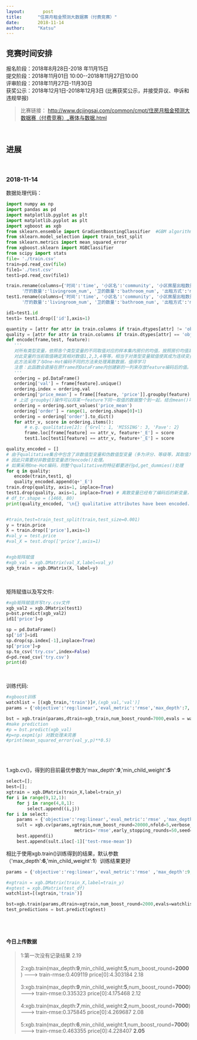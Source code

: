 ```yaml
---
layout:       post
title:      "住房月租金预测大数据赛（付费竞赛）"
date:       2018-11-14
author:     "Katsu"
---
```


## 竞赛时间安排
报名阶段：2018年8月28日-2018 年11月15日<br>
提交阶段：2018年11月01日 10:00--2018年11月27日10:00<br>
评审阶段：2018年11月27日-11月30日<br>
获奖公示：2018年12月1日-2018年12月3日 (比赛获奖公示，并接受异议、申诉和违规举报)<br>
>比赛链接： <http://www.dcjingsai.com/common/cmpt/住房月租金预测大数据赛（付费竞赛）_赛体与数据.html>

<br>

## 进展

<br>

### 2018-11-14

数据处理代码：

 ```python
import numpy as np
import pandas as pd
import matplotlib.pyplot as plt
import matplotlib.pyplot as plt
import xgboost as xgb
from sklearn.ensemble import GradientBoostingClassifier  #GBM algorithm
from sklearn.model_selection import train_test_split
from sklearn.metrics import mean_squared_error
from xgboost.sklearn import XGBClassifier
from scipy import stats
file= './train.csv'
train=pd.read_csv(file)
file1='./test.csv'
test1=pd.read_csv(file1)

train.rename(columns={'时间':'time', '小区名':'community', '小区房屋出租数量':'house_num', '楼层':'floor', '总楼层':'total_floor', '房屋面积':'area', '房屋朝向':'orientation', '居住状态':'status', '卧室数量':'bedroom_num',
       '厅的数量':'livingroom_num', '卫的数量':'bathroom_num', '出租方式':'method', '区':'Urban', '位置':'location', '地铁线路':'underground', '地铁站点':'underground_station', '距离':'distance', '装修情况':'Decoration', '月租金':'price'},inplace=True)
test1.rename(columns={'时间':'time', '小区名':'community', '小区房屋出租数量':'house_num', '楼层':'floor', '总楼层':'total_floor', '房屋面积':'area', '房屋朝向':'orientation', '居住状态':'status', '卧室数量':'bedroom_num',
       '厅的数量':'livingroom_num', '卫的数量':'bathroom_num', '出租方式':'method', '区':'Urban', '位置':'location', '地铁线路':'underground', '地铁站点':'underground_station', '距离':'distance', '装修情况':'Decoration', 'id':'id'},inplace=True)

id1=test1.id
test1= test1.drop(['id'],axis=1)

quantity = [attr for attr in train.columns if train.dtypes[attr] != 'object']  # 数值变量集合
quality = [attr for attr in train.columns if train.dtypes[attr] == 'object']  # 类型变量集合
def encode(frame,test, feature):
    '''
    对所有类型变量，依照各个类型变量的不同取值对应的样本集内房价的均值，按照房价均值高低
    对此变量的当前取值确定其相对数值1,2,3,4等等，相当于对类型变量赋值使其成为连续变量。
    此方法采用了与One-Hot编码不同的方法来处理离散数据，值得学习
    注意：此函数会直接在原frame的DataFrame内创建新的一列来存放feature编码后的值。
    '''
    ordering = pd.DataFrame()
    ordering['val'] = frame[feature].unique()
    ordering.index = ordering.val
    ordering['price_mean'] = frame[[feature, 'price']].groupby(feature).mean()['price']
    # 上述 groupby()操作可以将某一feature下同一取值的数据整个到一起，结合mean()可以直接得到该特征不同取值的房价均值
    ordering = ordering.sort_values('price_mean')
    ordering['order'] = range(1, ordering.shape[0]+1)
    ordering = ordering['order'].to_dict()
    for attr_v, score in ordering.items():
        # e.g. qualitative[2]: {'Grvl': 1, 'MISSING': 3, 'Pave': 2}
        frame.loc[frame[feature] == attr_v, feature+'_E'] = score
        test1.loc[test1[feature] == attr_v, feature+'_E'] = score

quality_encoded = []
# 由于qualitative集合中包含了非数值型变量和伪数值型变量（多为评分、等级等，其取值为1,2,3,4等等）两类
# 因此只需要对非数值型变量进行encode()处理。
# 如果采用One-Hot编码，则整个qualitative的特征都要进行pd,get_dummies()处理
for q in quality:
    encode(train,test1, q)
    quality_encoded.append(q+'_E')
train.drop(quality, axis=1, inplace=True)
test1.drop(quality, axis=1, inplace=True) # 离散变量已经有了编码后的新变量，因此删去原变量
# df_tr.shape = (1460, 80)
print(quality_encoded, '\n{} qualitative attributes have been encoded.'.format(len(quality_encoded)))


#train,test=train_test_split(train,test_size=0.001)
y = train.price
X = train.drop(['price'],axis=1)
#val_y = test.price
#val_X = test.drop(['price'],axis=1)


#xgb矩阵赋值
#xgb_val = xgb.DMatrix(val_X,label=val_y)
xgb_train = xgb.DMatrix(X, label=y)


 ```

<br>

 矩阵赋值以及写文件:
 ```python
 #xgb矩阵赋值并写try.csv文件
xgb_val2 = xgb.DMatrix(test1)
p=bst.predict(xgb_val2)
id1['price']=p

sp = pd.DataFrame()
sp['id']=id1
sp.drop(sp.index[-1],inplace=True)
sp['price']=p
sp.to_csv('try.csv',index=False)
d=pd.read_csv('try.csv')
print(d)
 ```

<br>

训练代码:
```python
#xgboost训练
watchlist = [(xgb_train,'train')]#,(xgb_val,'val')]
params = {'objective':'reg:linear','eval_metric':'rmse','max_depth':7,'min_child_weight':2 }

bst = xgb.train(params,dtrain=xgb_train,num_boost_round=7000,evals = watchlist,early_stopping_rounds=100)
#make prediction
#p = bst.predict(xgb_val)
#p=np.expm1(p) 对数处理未完善
#print(mean_squared_error(val_y,p)**0.5)


```

<br><br>

1.xgb.cv()，得到的目前最优参数为'max_depth':__9__,'min_child_weight':__5__
```python
select=[];
best=[];
xgtrain = xgb.DMatrix(train_X,label=train_y)
for i in range(9,12,1):
    for j in range(4,8,1):
        select.append((i,j))
for i in select:
    params = {'objective':'reg:linear','eval_metric':'rmse' ,'max_depth':i[0],'min_child_weight':i[1],'tree_method':'gpu_hist'}
    sult = xgb.cv(params,xgtrain,num_boost_round=20000,nfold=5,verbose_eval=True , 
                          metrics='rmse',early_stopping_rounds=50,seed=27)
    best.append(i)
    best.append(sult.iloc[-1]['test-rmse-mean'])
```
相比于使用xgb.train()训练得到的结果，默认参数（'max_depth':__6__,'min_child_weight':__1__）训练结果更好
```python
params = {'objective':'reg:linear','eval_metric':'rmse' ,'max_depth':9,'min_child_weight':5,'tree_method':'gpu_hist'}

#xgtrain = xgb.DMatrix(train_X,label=train_y)
#xgtest = xgb.DMatrix(test_df)
watchlist=[(xgtrain,'train')]

bst=xgb.train(params,dtrain=xgtrain,num_boost_round=2000,evals=watchlist)
test_predictions = bst.predict(xgtest) 
```

<br><br>

#### 今日上传数据<br>

>1:第一次没有记录结果   2.19<br><br>
2:xgb.train(max_depth:__9__,min_child_weight:__5__,num_boost_round=__2000__)  --->   train-rmse:0.409119    price[0]:4.303184   2.18<br><br>
3:xgb.train(max_depth:__9__,min_child_weight:__5__,num_boost_round=__7000__)  --->   train-rmse:0.335323    price[0]:4.175468   2.12<br><br>
4:xgb.train(max_depth:__7__,min_child_weight:__2__,num_boost_round=__7000__)  --->   train-rmse:0.375845    price[0]:4.269687   2.08<br><br>
5:xgb.train(max_depth:__6__,min_child_weight:__1__,num_boost_round=__7000__)  --->   train-rmse:0.463355    price[0]:4.228407   __2.05__


